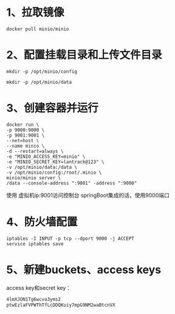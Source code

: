 
# 1、拉取镜像

```shell
docker pull minio/minio
```
# 2、配置挂载目录和上传文件目录

```shell
mkdir -p /opt/minio/config

mkdir -p /opt/minio/data
```

# 3、创建容器并运行

```shell
docker run \
-p 9000:9000 \
-p 9001:9001 \
--net=host \
--name minio \
-d --restart=always \
-e "MINIO_ACCESS_KEY=minio" \
-e "MINIO_SECRET_KEY=lantrack@123" \
-v /opt/minio/data:/data \
-v /opt/minio/config:/root/.minio \
minio/minio server \
/data --console-address ":9001" -address ":9000"

```

使用 虚拟机ip:9001访问控制台
springBoot集成的话，使用9000端口


# 4、防火墙配置

```shell
iptables -I INPUT -p tcp --dport 9000 -j ACCEPT
service iptables save
```

# 5、新建buckets、access keys


access key和secret key：

```txt
4lmXJON1Tg6wcva3yms2
ptwEzlaFVPWThTfLcDDQKuiy7mpG9NM2waBtcnVX
```

